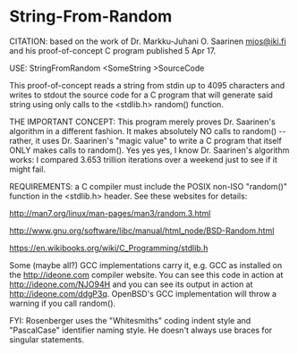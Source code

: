 # String-From-Random
CITATION: based on the work of Dr. Markku-Juhani O. Saarinen <mjos@iki.fi> and his proof-of-concept C program published 5 Apr 17.

   USE: StringFromRandom  \<SomeString  \>SourceCode

This proof-of-concept reads a string from stdin up to 4095 characters and writes to stdout the source code for a C program that will generate said string using only calls to the \<stdlib.h\> random() function.

THE IMPORTANT CONCEPT: This program merely proves Dr. Saarinen's algorithm in a different fashion.  It makes absolutely NO calls to random() -- rather, it uses Dr. Saarinen's "magic value" to write a C program that itself ONLY makes calls to random().  Yes yes yes, I know Dr. Saarinen's algorithm works: I compared 3.653 trillion iterations over a weekend just to see if it might fail.

REQUIREMENTS: a C compiler must include the POSIX non-ISO "random()" function in the <stdlib.h> header.  See these websites for details:

http://man7.org/linux/man-pages/man3/random.3.html

http://www.gnu.org/software/libc/manual/html_node/BSD-Random.html

https://en.wikibooks.org/wiki/C_Programming/stdlib.h

Some (maybe all?) GCC implementations carry it, e.g. GCC as installed on the http://ideone.com compiler website.  You can see this code in action at http://ideone.com/NJO94H and you can see its output in action at http://ideone.com/ddgP3q.  OpenBSD's GCC implementation will throw a warning if you call random().

FYI: Rosenberger uses the "Whitesmiths" coding indent style and "PascalCase" identifier naming style.  He doesn't always use braces for singular statements.
